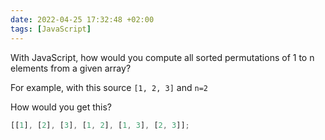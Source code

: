 ```yaml
---
date: 2022-04-25 17:32:48 +02:00
tags: [JavaScript]
---
```


With JavaScript, how would you compute all sorted permutations of 1 to n elements from a given array?

For example, with this source `[1, 2, 3]` and `n=2`

How would you get this?

```javascript
[[1], [2], [3], [1, 2], [1, 3], [2, 3]];
```
